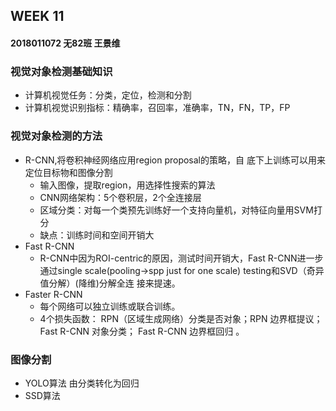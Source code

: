 ## WEEK 11

#### 2018011072 无82班 王景维

### 视觉对象检测基础知识

* 计算机视觉任务：分类，定位，检测和分割
* 计算机视觉识别指标：精确率，召回率，准确率，TN，FN，TP，FP

### 视觉对象检测的方法

* R-CNN,将卷积神经网络应用region proposal的策略，自 底下上训练可以用来定位目标物和图像分割 
  * 输入图像，提取region，用选择性搜索的算法
  * CNN网络架构：5个卷积层，2个全连接层
  * 区域分类：对每一个类预先训练好一个支持向量机，对特征向量用SVM打分
  * 缺点：训练时间和空间开销大
* Fast R-CNN
  *  R-CNN中因为ROI-centric的原因，测试时间开销大，Fast R-CNN进一步通过single scale(pooling->spp just for one scale) testing和SVD（奇异值分解）(降维)分解全连 接来提速。
* Faster R-CNN
  * 每个网络可以独立训练或联合训练。
  * 4个损失函数： RPN（区域生成网络）分类是否对象；RPN 边界框提议； Fast R-CNN 对象分类； Fast R-CNN 边界框回归 。

 ### 图像分割

* YOLO算法 由分类转化为回归
* SSD算法

